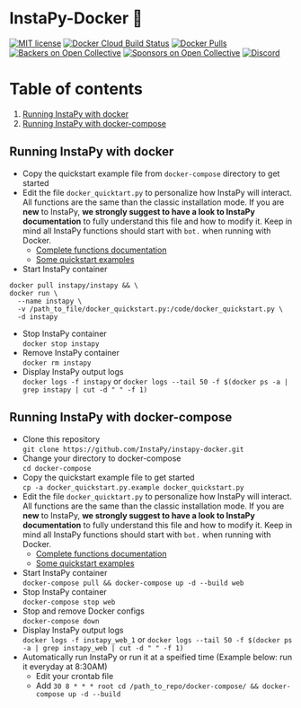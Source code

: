 # InstaPy-Docker 🐳
[![MIT license](https://img.shields.io/badge/license-GPLv3-blue.svg)](https://github.com/timgrossmann/InstaPy/blob/master/LICENSE)
[![Docker Cloud Build Status](https://img.shields.io/docker/cloud/build/instapy/instapy.svg)](https://hub.docker.com/r/instapy/instapy/builds)
[![Docker Pulls](https://img.shields.io/docker/pulls/instapy/instapy.svg)](https://hub.docker.com/r/instapy/instapy)
[![Backers on Open Collective](https://opencollective.com/instapy/backers/badge.svg)](https://github.com/timgrossmann/InstaPy#backers)
[![Sponsors on Open Collective](https://opencollective.com/instapy/sponsors/badge.svg)](https://github.com/timgrossmann/InstaPy#sponsors)
[![Discord](https://img.shields.io/discord/510385886869979136.svg)](https://discord.gg/FDETsht)

# Table of contents
1. [Running InstaPy with docker](#docker)
2. [Running InstaPy with docker-compose](#docker-compose)
## Running InstaPy with docker <a name="docker"></a>
* Copy the quickstart example file from `docker-compose` directory to get started
* Edit the file `docker_quicktart.py` to personalize how InstaPy will interact. All functions are the same than the classic installation mode. If you are **new** to InstaPy, **we strongly suggest to have a look to InstaPy documentation** to fully understand this file and how to modify it. Keep in mind all InstaPy functions should start with `bot.` when running with Docker.
  - [Complete functions documentation](https://github.com/timgrossmann/InstaPy#documentation)
  - [Some quickstart examples](https://github.com/InstaPy/instapy-quickstart/tree/master/quickstart_templates)
* Start InstaPy container
```
docker pull instapy/instapy && \
docker run \
  --name instapy \
  -v /path_to_file/docker_quickstart.py:/code/docker_quickstart.py \
  -d instapy
```
* Stop InstaPy container
<br>`docker stop instapy`
* Remove InstaPy container
<br>`docker rm instapy`
* Display InstaPy output logs
<br>`docker logs -f instapy` or `docker logs --tail 50 -f $(docker ps -a | grep instapy | cut -d " " -f 1)`

## Running InstaPy with docker-compose <a name="docker-compose"></a>

* Clone this repository
<br>`git clone https://github.com/InstaPy/instapy-docker.git`
* Change your directory to docker-compose
<br>`cd docker-compose`
* Copy the quickstart example file to get started
<br>`cp -a docker_quickstart.py.example docker_quickstart.py`
* Edit the file `docker_quicktart.py` to personalize how InstaPy will interact. All functions are the same than the classic installation mode. If you are **new** to InstaPy, **we strongly suggest to have a look to InstaPy documentation** to fully understand this file and how to modify it. Keep in mind all InstaPy functions should start with `bot.` when running with Docker.
  - [Complete functions documentation](https://github.com/timgrossmann/InstaPy#documentation)
  - [Some quickstart examples](https://github.com/InstaPy/instapy-quickstart/tree/master/quickstart_templates)
* Start InstaPy container 
<br>`docker-compose pull && docker-compose up -d --build web`
* Stop InstaPy container
<br>`docker-compose stop web`
* Stop and remove Docker configs
<br>`docker-compose down`
* Display InstaPy output logs
<br>`docker logs -f instapy_web_1` or `docker logs --tail 50 -f $(docker ps -a | grep instapy_web | cut -d " " -f 1)`
* Automatically run InstaPy or run it at a speified time (Example below: run it everyday at 8:30AM)
  - Edit your crontab file
  - Add `30 8 * * * root cd /path_to_repo/docker-compose/ && docker-compose up -d --build`
